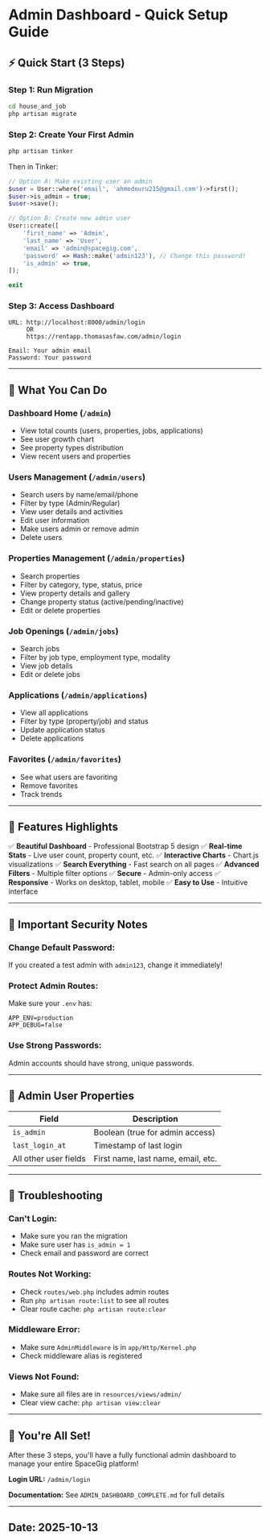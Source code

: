 # Admin Dashboard - Quick Setup Guide

## ⚡ Quick Start (3 Steps)

### **Step 1: Run Migration**
```bash
cd house_and_job
php artisan migrate
```

### **Step 2: Create Your First Admin**
```bash
php artisan tinker
```

Then in Tinker:
```php
// Option A: Make existing user an admin
$user = User::where('email', 'ahmednuru215@gmail.com')->first();
$user->is_admin = true;
$user->save();

// Option B: Create new admin user
User::create([
    'first_name' => 'Admin',
    'last_name' => 'User',
    'email' => 'admin@spacegig.com',
    'password' => Hash::make('admin123'), // Change this password!
    'is_admin' => true,
]);

exit
```

### **Step 3: Access Dashboard**
```
URL: http://localhost:8000/admin/login
     OR
     https://rentapp.thomasasfaw.com/admin/login

Email: Your admin email
Password: Your password
```

---

## 🎯 What You Can Do

### **Dashboard Home (`/admin`)**
- View total counts (users, properties, jobs, applications)
- See user growth chart
- See property types distribution
- View recent users and properties

### **Users Management (`/admin/users`)**
- Search users by name/email/phone
- Filter by type (Admin/Regular)
- View user details and activities
- Edit user information
- Make users admin or remove admin
- Delete users

### **Properties Management (`/admin/properties`)**
- Search properties
- Filter by category, type, status, price
- View property details and gallery
- Change property status (active/pending/inactive)
- Edit or delete properties

### **Job Openings (`/admin/jobs`)**
- Search jobs
- Filter by job type, employment type, modality
- View job details
- Edit or delete jobs

### **Applications (`/admin/applications`)**
- View all applications
- Filter by type (property/job) and status
- Update application status
- Delete applications

### **Favorites (`/admin/favorites`)**
- See what users are favoriting
- Remove favorites
- Track trends

---

## 🎨 Features Highlights

✅ **Beautiful Dashboard** - Professional Bootstrap 5 design
✅ **Real-time Stats** - Live user count, property count, etc.
✅ **Interactive Charts** - Chart.js visualizations
✅ **Search Everything** - Fast search on all pages
✅ **Advanced Filters** - Multiple filter options
✅ **Secure** - Admin-only access
✅ **Responsive** - Works on desktop, tablet, mobile
✅ **Easy to Use** - Intuitive interface

---

## 🔐 Important Security Notes

### **Change Default Password:**
If you created a test admin with `admin123`, change it immediately!

### **Protect Admin Routes:**
Make sure your `.env` has:
```
APP_ENV=production
APP_DEBUG=false
```

### **Use Strong Passwords:**
Admin accounts should have strong, unique passwords.

---

## 📝 Admin User Properties

| Field | Description |
|-------|-------------|
| `is_admin` | Boolean (true for admin access) |
| `last_login_at` | Timestamp of last login |
| All other user fields | First name, last name, email, etc. |

---

## 🚨 Troubleshooting

### **Can't Login:**
- Make sure you ran the migration
- Make sure user has `is_admin = 1`
- Check email and password are correct

### **Routes Not Working:**
- Check `routes/web.php` includes admin routes
- Run `php artisan route:list` to see all routes
- Clear route cache: `php artisan route:clear`

### **Middleware Error:**
- Make sure `AdminMiddleware` is in `app/Http/Kernel.php`
- Check middleware alias is registered

### **Views Not Found:**
- Make sure all files are in `resources/views/admin/`
- Clear view cache: `php artisan view:clear`

---

## 🎉 You're All Set!

After these 3 steps, you'll have a fully functional admin dashboard to manage your entire SpaceGig platform!

**Login URL:** `/admin/login`

**Documentation:** See `ADMIN_DASHBOARD_COMPLETE.md` for full details

---

## Date: 2025-10-13

